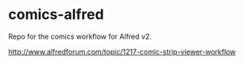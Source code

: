 comics-alfred
=============

Repo for the comics workflow for Alfred v2.

http://www.alfredforum.com/topic/1217-comic-strip-viewer-workflow
